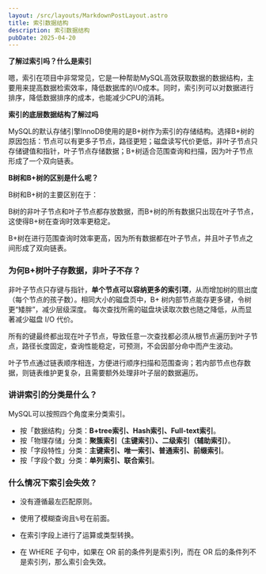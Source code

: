 ```yaml
---
layout: /src/layouts/MarkdownPostLayout.astro
title: 索引数据结构
description: 索引数据结构
pubDate: 2025-04-20
---
```


**了解过索引吗？什么是索引**

嗯，索引在项目中非常常见，它是一种帮助MySQL高效获取数据的数据结构，主要用来提高数据检索效率，降低数据库的I/O成本。同时，索引列可以对数据进行排序，降低数据排序的成本，也能减少CPU的消耗。

**索引的底层数据结构了解过吗**

MySQL的默认存储引擎InnoDB使用的是B+树作为索引的存储结构。选择B+树的原因包括：节点可以有更多子节点，路径更短；磁盘读写代价更低，非叶子节点只存储键值和指针，叶子节点存储数据；B+树适合范围查询和扫描，因为叶子节点形成了一个双向链表。

**B树和B+树的区别是什么呢？**

B树和B+树的主要区别在于：

B树的非叶子节点和叶子节点都存放数据，而B+树的所有数据只出现在叶子节点，这使得B+树在查询时效率更稳定。

B+树在进行范围查询时效率更高，因为所有数据都在叶子节点，并且叶子节点之间形成了双向链表。

### 为何B+树叶子存数据，非叶子不存？

非叶子节点只存键与指针，**单个节点可以容纳更多的索引项**，从而增加树的扇出度（每个节点的孩子数）。相同大小的磁盘页中，B+ 树内部节点能存更多键，令树更“矮胖”，减少层级深度。
每次查找所需的磁盘块读取次数也随之降低，从而显著减少磁盘 I/O 代价。

所有的键最终都出现在叶子节点，导致任意一次查找都必须从根节点遍历到叶子节点，路径长度固定，查询性能稳定，可预测，不会因部分命中而产生波动。

叶子节点通过链表顺序相连，方便进行顺序扫描和范围查询；若内部节点也存数据，则链表维护更复杂，且需要额外处理非叶子层的数据遍历。
### 讲讲索引的分类是什么？

MySQL可以按照四个角度来分类索引。

- 按「数据结构」分类：**B+tree索引、Hash索引、Full-text索引**。
- 按「物理存储」分类：**聚簇索引（主键索引）、二级索引（辅助索引）**。
- 按「字段特性」分类：**主键索引、唯一索引、普通索引、前缀索引**。
- 按「字段个数」分类：**单列索引、联合索引**。

### **什么情况下索引会失效？**

- 没有遵循最左匹配原则。
    
- 使用了模糊查询且`%`号在前面。
    
- 在索引字段上进行了运算或类型转换。
    
- 在 WHERE 子句中，如果在 OR 前的条件列是索引列，而在 OR 后的条件列不是索引列，那么索引会失效。